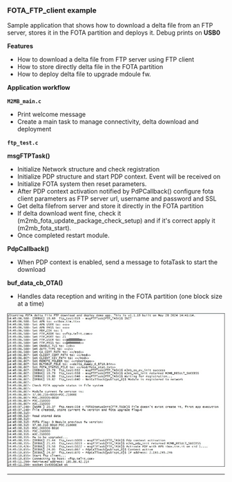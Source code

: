 
### FOTA_FTP_client example 

Sample application that shows how to download a delta file from an FTP server, stores it in the FOTA partition and deploys it. Debug prints on **USB0**


**Features**


- How to download a delta file from FTP server using FTP client 
- How to store directly delta file in the FOTA partition 
- How to deploy delta file to upgrade mdoule fw.


**Application workflow**

**`M2MB_main.c`**

- Print welcome message
- Create a main task to manage connectivity, delta download and deployment

**`ftp_test.c`**

**msgFTPTask()**

- Initialize Network structure and check registration
- Initialize PDP structure and start PDP context. Event will be received on 
- Initialize FOTA system then reset parameters.
- After PDP context activation notified by PdPCallback() configure fota client parameters as FTP server url, username and password and SSL
- Get delta filefrom server and store it directly in the FOTA partition 
- If delta download went fine, check it (m2mb_fota_update_package_check_setup) and if it's correct apply it (m2mb_fota_start).
- Once completed restart module.

 
**PdpCallback()**

- When PDP context is enabled, send a message to fotaTask to start the download


**buf_data_cb_OTA()**

- Handles data reception and writing in the FOTA partition (one block size at a time) 




![](../../pictures/samples/FOTA_ftp_client_bordered.png)

---------------------

